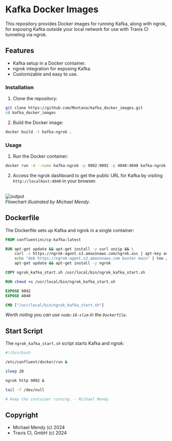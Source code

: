 # Kafka Docker Images

This repository provides Docker images for running Kafka, along with ngrok, for exposing Kafka outside your local network for use with Travis CI tunneling via ngrok.

## Features

- Kafka setup in a Docker container.
- ngrok integration for exposing Kafka.
- Customizable and easy to use.

### Installation

1. Clone the repository:

```sh
git clone https://github.com/Montana/kafka_docker_images.git
cd kafka_docker_images
```

2. Build the Docker image:

```sh
docker build -t kafka-ngrok .
```

### Usage

1. Run the Docker container:

```sh
docker run -d --name kafka-ngrok -p 9092:9092 -p 4040:4040 kafka-ngrok
```

2. Access the ngrok dashboard to get the public URL for Kafka by visiting `http://localhost:4040` in your browser.


<br>![output](https://github.com/Montana/kafka_docker_images/assets/20936398/7ad26537-7eb7-4ee8-bdd8-33a6fa3fac8f)</br>
_Flowchart illustrated by Michael Mendy_.

## Dockerfile

The Dockerfile sets up Kafka and ngrok in a single container:

```Dockerfile
FROM confluentinc/cp-kafka:latest

RUN apt-get update && apt-get install -y curl unzip && \
    curl -s https://ngrok-agent.s3.amazonaws.com/ngrok.asc | apt-key add - && \
    echo "deb https://ngrok-agent.s3.amazonaws.com buster main" | tee /etc/apt/sources.list.d/ngrok.list && \
    apt-get update && apt-get install -y ngrok

COPY ngrok_kafka_start.sh /usr/local/bin/ngrok_kafka_start.sh

RUN chmod +x /usr/local/bin/ngrok_kafka_start.sh

EXPOSE 9092
EXPOSE 4040

CMD ["/usr/local/bin/ngrok_kafka_start.sh"]
```
_Worth noting you can use `node:16-slim` in the `Dockerfile`_.

## Start Script

The `ngrok_kafka_start.sh` script starts Kafka and ngrok:

```bash
#!/bin/bash

/etc/confluent/docker/run &

sleep 20

ngrok http 9092 &

tail -f /dev/null

# Keep the container running. - Michael Mendy. 
```

## Copyright

* Michael Mendy (c) 2024
* Travis CI, GmbH (c) 2024
